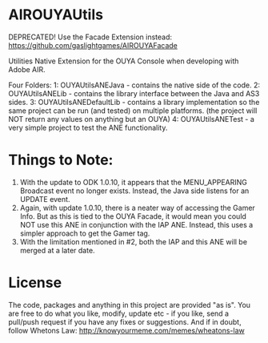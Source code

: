 AIROUYAUtils
============

DEPRECATED!  Use the Facade Extension instead: https://github.com/gaslightgames/AIROUYAFacade

Utilities Native Extension for the OUYA Console when developing with Adobe AIR.

Four Folders:
1: OUYAUtilsANEJava - contains the native side of the code.
2: OUYAUtilsANELib - contains the library interface between the Java and AS3 sides.
3: OUYAUtilsANEDefaultLib - contains a library implementation so the same project can be run (and tested) on multiple platforms.  (the project will NOT return any values on anything but an OUYA)
4: OUYAUtilsANETest - a very simple project to test the ANE functionality.

Things to Note:
============

1) With the update to ODK 1.0.10, it appears that the MENU_APPEARING Broadcast event no longer exists.  Instead, the Java side listens for an UPDATE event.
2) Again, with update 1.0.10, there is a neater way of accessing the Gamer Info.  But as this is tied to the OUYA Facade, it would mean you could NOT use this ANE in conjunction with the IAP ANE.  Instead, this uses a simpler approach to get the Gamer tag.
3) With the limitation mentioned in #2, both the IAP and this ANE will be merged at a later date.

License
============

The code, packages and anything in this project are provided "as is". You are free to do what you like, modify, update etc - if you like, send a pull/push request if you have any fixes or suggestions. And if in doubt, follow Whetons Law: http://knowyourmeme.com/memes/wheatons-law